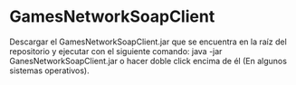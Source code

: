 # GamesNetworkSoapClient
Descargar el GamesNetworkSoapClient.jar que se encuentra en la raíz del repositorio y ejecutar con el siguiente comando:
java -jar GanesNetworkSoapClient.jar o hacer doble click encima de él (En algunos sistemas operativos).

